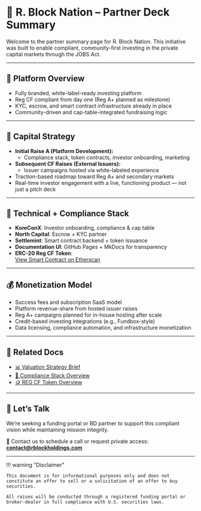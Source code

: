 # 🚀 R. Block Nation – Partner Deck Summary

Welcome to the partner summary page for R. Block Nation. This initiative was built to enable compliant, community-first investing in the private capital markets through the JOBS Act.

---

## 🧩 Platform Overview

- Fully branded, white-label-ready investing platform
- Reg CF compliant from day one (Reg A+ planned as milestone)
- KYC, escrow, and smart contract infrastructure already in place
- Community-driven and cap-table-integrated fundraising logic

---

## 🎯 Capital Strategy

- **Initial Raise A (Platform Development):**
  - Compliance stack, token contracts, investor onboarding, marketing
- **Subsequent CF Raises (External Issuers):**
  - Issuer campaigns hosted via white-labeled experience
- Traction-based roadmap toward Reg A+ and secondary markets
- Real-time investor engagement with a live, functioning product — not just a pitch deck

---

## 🧠 Technical + Compliance Stack

- **KoreConX**: Investor onboarding, compliance & cap table
- **North Capital**: Escrow + KYC partner
- **Settlemint**: Smart contract backend + token issuance
- **Documentation UI**: GitHub Pages + MkDocs for transparency
- **ERC-20 Reg CF Token**:  
  [View Smart Contract on Etherscan](https://sepolia.etherscan.io/address/0x769780C2BA4492Ac4B0C3C38fbD0B2CB4bb9Ba5f#code)

---

## 💰 Monetization Model

- Success fees and subscription SaaS model
- Platform revenue-share from hosted issuer raises
- Reg A+ campaigns planned for in-house hosting after scale
- Credit-based investing integrations (e.g., Fundbox-style)
- Data licensing, compliance automation, and infrastructure monetization

---

## 📎 Related Docs

- [📊 Valuation Strategy Brief](valuation-strategy-brief.md)
- [🧱 Compliance Stack Overview](../ForInvestors/compliance-stack.md)
- [🪙 REG CF Token Overview](../ForInvestors/RegCFToken.md)

---

## 🤝 Let’s Talk

We’re seeking a funding portal or BD partner to support this compliant vision while maintaining mission integrity.

📧 Contact us to schedule a call or request private access:  
**[contact@rblockholdings.com](mailto:contact@rblockholdings.com)**

---

!!! warning "Disclaimer"

    This document is for informational purposes only and does not constitute an offer to sell or a solicitation of an offer to buy securities.

    All raises will be conducted through a registered funding portal or broker-dealer in full compliance with U.S. securities laws.

